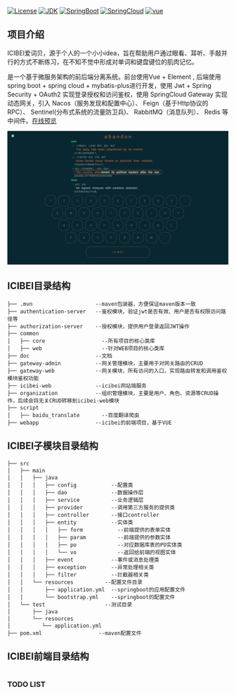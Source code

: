 [![License](https://img.shields.io/badge/License-Apache%202.0-blue.svg)](https://opensource.org/licenses/Apache-2.0)
[![JDK](https://img.shields.io/badge/JDK-1.8+-green.svg)]()
[![SpringBoot](https://img.shields.io/badge/springboot-2.2.8.RELEASE-green)]()
[![SpringCloud](https://img.shields.io/badge/SpringCloud-Hoxton.SR6-brightgreen)]()
[![vue](https://img.shields.io/badge/vue-2.6.10-green)]()

## 项目介绍

ICIBEI爱词贝，源于个人的一个小小idea，旨在帮助用户通过眼看、耳听、手敲并行的方式不断练习，在不知不觉中形成对单词和键盘键位的肌肉记忆。

是一个基于微服务架构的前后端分离系统。前台使用Vue + Element , 后端使用spring boot + spring cloud + mybatis-plus进行开发，使用 Jwt + Spring Security + OAuth2 实现登录授权和访问鉴权，使用 SpringCloud Gateway 实现动态网关，引入 Nacos（服务发现和配置中心）、 Feign（基于Http协议的RPC）、 Sentinel(分布式系统的流量防卫兵)、 RabbitMQ（消息队列）、 Redis 等中间件。[在线预览](http://www.neverth.fun)

![1.png](./doc/imgs/20201026183715.png)
## ICIBEI目录结构

```
├── .mvn                    --maven包装器，方便保证maven版本一致
├── authentication-server   --鉴权模块，验证jwt是否有效、用户是否有权限访问路径等
├── authorization-server    --授权模块，提供用户登录返回JWT操作
├── common            
│   ├── core                  --所有项目的核心类库
│   ├── web                   --针对WEB项目的核心类库
├── doc                     --文档
├── gateway-admin           --网关管理模块，主要用于对网关路由的CRUD 
├── gateway-web             --网关模块，所有访问的入口，实现路由转发和调用鉴权模块鉴权功能
├── icibei-web              --icibei网站端服务
├── organization            --组织管理模块，主要是用户、角色、资源等CRUD操作，后续会将无关CRUD转移到icibei-web模块
├── script                 
│   ├── baidu_translate       --百度翻译爬虫
├── webapp                  --icibei的前端项目，基于VUE
```

## ICIBEI子模块目录结构

```
├── src                    
│   ├── main                  
│   │   ├── java           
│   │   │   ├── config           --配置类
│   │   │   ├── dao              --数据操作层
│   │   │   ├── service          --业务逻辑层
│   │   │   ├── provider         --调用第三方服务的提供类
│   │   │   ├── controller       --接口controller
│   │   │   ├── entity           --实体类
│   │   │   │   ├── form           --前端提供的表单实体
│   │   │   │   ├── param          --前端提供的参数实体
│   │   │   │   ├── po             --对应数据库表的PO实体类
│   │   │   │   └── vo             --返回给前端的视图实体
│   │   │   ├── event            --事件或消息处理类
│   │   │   ├── exception        --异常处理相关类
│   │   │   ├── filter           --拦截器相关类
│   │   └── resources          --配置文件目录 
│   │       ├── application.yml  --springboot的应用配置文件
│   │       └── bootstrap.yml    --springboot的配置文件
│   └── test                   --测试目录
│       ├── java               
│       └── resources       
│          └── application.yml 
├── pom.xml                  --maven配置文件
```

## ICIBEI前端目录结构

```

```

### TODO LIST
